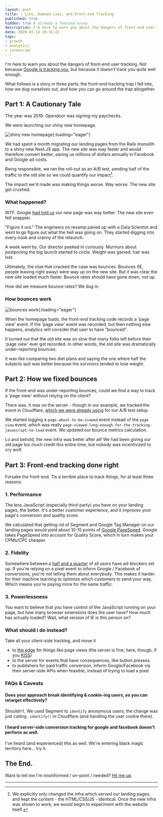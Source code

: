 ```yaml
---
layout: post
title: ! Lies, Damned Lies, and Front-end Tracking
published: true
hidden: true # already a featued essay
description: I'm here to warn you about the dangers of front-end user tracking. Not because Google is tracking you, but because it doesn't track you quite well enough.
date: 2020-07-14 19:31:22
tags:
- growth
- analytics
- javascript
---
```


I'm here to warn you about the dangers of front-end user tracking. Not because [Google is tracking you](https://donttrack.us/), but because it doesn't track you quite well enough.

What follows is a story in three parts: the front-end tracking trap I fell into, how we dug ourselves out, and how you can go around the trap altogether.

## Part 1: A Cautionary Tale

The year was 2019. Opendoor was signing my paychecks.

We were launching our shiny new homepage.

![shiny new homepage](https://paper-attachments.dropbox.com/s_797F39BD41EFDEC54D5CBA97D7296FCBDAF1FBE1044BD81BCD0D8F34808AEF50_1593573820734_image.png){:loading="eager"}

We had spent a month migrating our landing pages from the Rails monolith to a shiny new Next.JS app. The new site was way faster and would therefore convert better, saving us millions of dollars annually in Facebook and Google ad costs.

Being responsible, we ran the roll-out as an A/B test, sending half of the traffic to the old site so we could quantify our impact[^1].

The impact we'd made was making things worse. Way worse. The new site got crushed.

### What happened?

WTF. Google [had told us](https://web.dev/measure/) our new page was way better. The new site even felt snappier.

"Figure it out." The engineers on revamp paired up with a Data Scientist and went to go figure out what the hell was going on. They started digging into every nook and cranny of the relaunch.

A week went by. Our director peeked in curiously. Murmurs about postponing the big launch started to circle. Weight was gained; hair was lost.

Ultimately, the clue that cracked the case was bounces. Bounces (IE, people leaving right away) were way up on the new site. But it was clear the new site loaded much faster. Bounce rates should have gone down, not up.

How did we measure bounce rates? We dug in.


### How bounces work
 ![bounces work](https://cdn.shopify.com/s/files/1/2017/9247/products/Bebop-8-in-1-bouncy-castle-with-kids_600x.jpg?v=1553009477){:loading="eager"}

 When the homepage loads, the front-end tracking code records a 'page view' event. If the 'page view' event was recorded, but then nothing else happens, analytics will consider that user to have "bounced".

It turned out that the old site was so slow that many folks left before their 'page view' ever got recorded. In other words, the old site was dramatically under-reporting bounces.

It was like comparing two diet plans and saying the one where half the subjects quit was better because the survivors tended to lose weight.

## Part 2: How we fixed bounces

If the front-end was under-reporting bounces, could we find a way to track a 'page view' without relying on the client?

There was. It was on the server - though in our example, we tracked the event in Cloudflare, [which we were already using](https://medium.com/opendoor-labs/cloudflare-workers-opendoor-landing-page-infrastructure-824853a34551) for our A/B test setup.

We started logging a `page-about-to-be-viewed` event instead of the `page view` event, which was really `page-viewed-long-enough-for-the-tracking-javascript-to-load` event. We updated our bounce metrics calculation.

Lo and behold, the new infra was better after all!  We had been giving our old page too much credit this entire time, but nobody was incentivized to cry wolf.

## Part 3: Front-end tracking done right
Forsake the front-end. Tis a terrible place to track things, for at least three reasons.

### 1. Performance
 The less JavaScript (especially third-party) you have on your landing pages, the better. It's a better customer experience, and it improves your page's conversion and quality score.

 We calculated that getting rid of Segment and Google Tag Manager on our landing pages would yield about 10-15 points of [Google PageSpeed](https://kinsta.com/blog/google-pagespeed-insights/). Google takes PageSpeed into account for Quality Score, which in turn makes your CPMs/CPC cheaper.

### 2. Fidelity
 Somewhere between a [half and a quarter](https://www.socialmediatoday.com/news/global-ad-blocking-behavior-2019-infographic/551716/) of all users have ad-blockers set up. If you're relying on a pixel event to inform Google / Facebook of conversions, you're not telling them about everybody.
 This makes it harder for their machine learning to optimize which customers to send your way. Which means you're paying more for the same traffic.

### 3. Powerlessness
 You want to believe that you have control of the JavaScript running on your page, but how many browser extensions does the user have? How much has actually loaded? Wait, what version of IE is this person on?

### What should i do instead?

 Take all your client-side tracking, and move it

 - to [the edge](https://www.cloudflare.com/learning/serverless/glossary/what-is-edge-computing/) for things like page views (the server is fine, here, though, if you [KISS](https://en.wikipedia.org/wiki/KISS_principle))
 - to the server for events that have consequences, like button presses.
 - to publishers for paid traffic conversion, inform Google/Facebook via their server-side APIs when feasible, instead of trying to load a pixel


### FAQs & Caveats

#### Does your approach break identifying & cookie-ing users, so you can retarget effectively?
 Shouldn't. We used Segment to `identify` anonymous users; the change was just calling `.identify()` in Cloudflare (and handling the user cookie there).

#### I heard server-side conversion tracking for google and facebook doesn't perform as well.
 I've heard (and experienced) this as well. We're entering black magic territory here... try it.


## The End.

Want to tell me I'm misinformed / on-point / needed? [Hit me up](mailto:alexey+forsake-the-front-end@alexeymk.com).

<hr />

[^1]: We explicitly only changed the infra which served our landing pages, and kept the content - the HTML/CSS/JS - identical. Once the new infra was shown to work, we would begin to experiment with the website itself.
